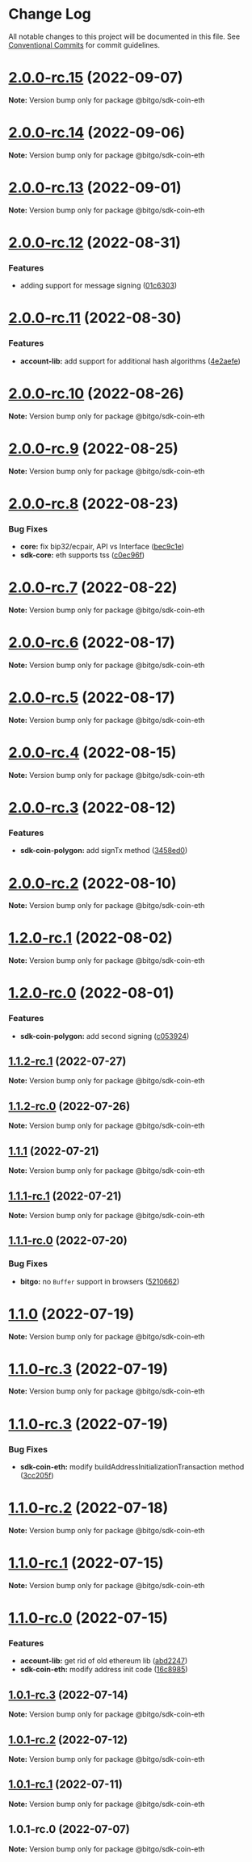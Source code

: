 # Change Log

All notable changes to this project will be documented in this file.
See [Conventional Commits](https://conventionalcommits.org) for commit guidelines.

# [2.0.0-rc.15](https://github.com/BitGo/BitGoJS/compare/@bitgo/sdk-coin-eth@2.0.0-rc.14...@bitgo/sdk-coin-eth@2.0.0-rc.15) (2022-09-07)

**Note:** Version bump only for package @bitgo/sdk-coin-eth





# [2.0.0-rc.14](https://github.com/BitGo/BitGoJS/compare/@bitgo/sdk-coin-eth@2.0.0-rc.13...@bitgo/sdk-coin-eth@2.0.0-rc.14) (2022-09-06)

**Note:** Version bump only for package @bitgo/sdk-coin-eth





# [2.0.0-rc.13](https://github.com/BitGo/BitGoJS/compare/@bitgo/sdk-coin-eth@2.0.0-rc.12...@bitgo/sdk-coin-eth@2.0.0-rc.13) (2022-09-01)

**Note:** Version bump only for package @bitgo/sdk-coin-eth





# [2.0.0-rc.12](https://github.com/BitGo/BitGoJS/compare/@bitgo/sdk-coin-eth@2.0.0-rc.11...@bitgo/sdk-coin-eth@2.0.0-rc.12) (2022-08-31)


### Features

* adding support for message signing ([01c6303](https://github.com/BitGo/BitGoJS/commit/01c63032d067e6ba5aef78804ea747b5e62709fe))





# [2.0.0-rc.11](https://github.com/BitGo/BitGoJS/compare/@bitgo/sdk-coin-eth@2.0.0-rc.10...@bitgo/sdk-coin-eth@2.0.0-rc.11) (2022-08-30)


### Features

* **account-lib:** add support for additional hash algorithms ([4e2aefe](https://github.com/BitGo/BitGoJS/commit/4e2aefe8bb7754f891e5f9919f591ad1cc04b34d))





# [2.0.0-rc.10](https://github.com/BitGo/BitGoJS/compare/@bitgo/sdk-coin-eth@2.0.0-rc.9...@bitgo/sdk-coin-eth@2.0.0-rc.10) (2022-08-26)

**Note:** Version bump only for package @bitgo/sdk-coin-eth





# [2.0.0-rc.9](https://github.com/BitGo/BitGoJS/compare/@bitgo/sdk-coin-eth@2.0.0-rc.8...@bitgo/sdk-coin-eth@2.0.0-rc.9) (2022-08-25)

**Note:** Version bump only for package @bitgo/sdk-coin-eth





# [2.0.0-rc.8](https://github.com/BitGo/BitGoJS/compare/@bitgo/sdk-coin-eth@2.0.0-rc.7...@bitgo/sdk-coin-eth@2.0.0-rc.8) (2022-08-23)


### Bug Fixes

* **core:** fix bip32/ecpair, API vs Interface ([bec9c1e](https://github.com/BitGo/BitGoJS/commit/bec9c1e6ff0c23108dc27e171abdd3e4d2cfdfb1))
* **sdk-core:** eth supports tss ([c0ec96f](https://github.com/BitGo/BitGoJS/commit/c0ec96fac7c5b4131d4f32d09463a78c0e1f8900))





# [2.0.0-rc.7](https://github.com/BitGo/BitGoJS/compare/@bitgo/sdk-coin-eth@2.0.0-rc.6...@bitgo/sdk-coin-eth@2.0.0-rc.7) (2022-08-22)

**Note:** Version bump only for package @bitgo/sdk-coin-eth





# [2.0.0-rc.6](https://github.com/BitGo/BitGoJS/compare/@bitgo/sdk-coin-eth@2.0.0-rc.5...@bitgo/sdk-coin-eth@2.0.0-rc.6) (2022-08-17)

**Note:** Version bump only for package @bitgo/sdk-coin-eth





# [2.0.0-rc.5](https://github.com/BitGo/BitGoJS/compare/@bitgo/sdk-coin-eth@2.0.0-rc.4...@bitgo/sdk-coin-eth@2.0.0-rc.5) (2022-08-17)

**Note:** Version bump only for package @bitgo/sdk-coin-eth





# [2.0.0-rc.4](https://github.com/BitGo/BitGoJS/compare/@bitgo/sdk-coin-eth@2.0.0-rc.3...@bitgo/sdk-coin-eth@2.0.0-rc.4) (2022-08-15)

**Note:** Version bump only for package @bitgo/sdk-coin-eth





# [2.0.0-rc.3](https://github.com/BitGo/BitGoJS/compare/@bitgo/sdk-coin-eth@2.0.0-rc.2...@bitgo/sdk-coin-eth@2.0.0-rc.3) (2022-08-12)


### Features

* **sdk-coin-polygon:** add signTx method ([3458ed0](https://github.com/BitGo/BitGoJS/commit/3458ed0f10d46489be5f1765679a8de3e786b020))





# [2.0.0-rc.2](https://github.com/BitGo/BitGoJS/compare/@bitgo/sdk-coin-eth@2.0.0-rc.1...@bitgo/sdk-coin-eth@2.0.0-rc.2) (2022-08-10)

**Note:** Version bump only for package @bitgo/sdk-coin-eth





# [1.2.0-rc.1](https://github.com/BitGo/BitGoJS/compare/@bitgo/sdk-coin-eth@1.2.0-rc.0...@bitgo/sdk-coin-eth@1.2.0-rc.1) (2022-08-02)

**Note:** Version bump only for package @bitgo/sdk-coin-eth





# [1.2.0-rc.0](https://github.com/BitGo/BitGoJS/compare/@bitgo/sdk-coin-eth@1.1.2-rc.1...@bitgo/sdk-coin-eth@1.2.0-rc.0) (2022-08-01)


### Features

* **sdk-coin-polygon:** add second signing ([c053924](https://github.com/BitGo/BitGoJS/commit/c05392483224194fc9aa97f02592534d25ef9ade))





## [1.1.2-rc.1](https://github.com/BitGo/BitGoJS/compare/@bitgo/sdk-coin-eth@1.1.2-rc.0...@bitgo/sdk-coin-eth@1.1.2-rc.1) (2022-07-27)

**Note:** Version bump only for package @bitgo/sdk-coin-eth





## [1.1.2-rc.0](https://github.com/BitGo/BitGoJS/compare/@bitgo/sdk-coin-eth@1.1.1...@bitgo/sdk-coin-eth@1.1.2-rc.0) (2022-07-26)

**Note:** Version bump only for package @bitgo/sdk-coin-eth





## [1.1.1](https://github.com/BitGo/BitGoJS/compare/@bitgo/sdk-coin-eth@1.1.1-rc.1...@bitgo/sdk-coin-eth@1.1.1) (2022-07-21)

**Note:** Version bump only for package @bitgo/sdk-coin-eth





## [1.1.1-rc.1](https://github.com/BitGo/BitGoJS/compare/@bitgo/sdk-coin-eth@1.1.1-rc.0...@bitgo/sdk-coin-eth@1.1.1-rc.1) (2022-07-21)

**Note:** Version bump only for package @bitgo/sdk-coin-eth





## [1.1.1-rc.0](https://github.com/BitGo/BitGoJS/compare/@bitgo/sdk-coin-eth@1.1.0...@bitgo/sdk-coin-eth@1.1.1-rc.0) (2022-07-20)


### Bug Fixes

* **bitgo:** no `Buffer` support in browsers ([5210662](https://github.com/BitGo/BitGoJS/commit/521066269397dc21040c835b669ad5f3e8fd329d))





# [1.1.0](https://github.com/BitGo/BitGoJS/compare/@bitgo/sdk-coin-eth@1.1.0-rc.3...@bitgo/sdk-coin-eth@1.1.0) (2022-07-19)

**Note:** Version bump only for package @bitgo/sdk-coin-eth





# [1.1.0-rc.3](https://github.com/BitGo/BitGoJS/compare/@bitgo/sdk-coin-eth@1.1.0-rc.1...@bitgo/sdk-coin-eth@1.1.0-rc.3) (2022-07-19)

**Note:** Version bump only for package @bitgo/sdk-coin-eth

# [1.1.0-rc.3](https://github.com/BitGo/BitGoJS/compare/@bitgo/sdk-coin-eth@1.1.0-rc.1...@bitgo/sdk-coin-eth@1.1.0-rc.3) (2022-07-19)

### Bug Fixes

- **sdk-coin-eth:** modify buildAddressInitializationTransaction method ([3cc205f](https://github.com/BitGo/BitGoJS/commit/3cc205f6e216fa4245dcebefe584de708f4037b0))

# [1.1.0-rc.2](https://github.com/BitGo/BitGoJS/compare/@bitgo/sdk-coin-eth@1.1.0-rc.1...@bitgo/sdk-coin-eth@1.1.0-rc.2) (2022-07-18)

**Note:** Version bump only for package @bitgo/sdk-coin-eth

# [1.1.0-rc.1](https://github.com/BitGo/BitGoJS/compare/@bitgo/sdk-coin-eth@1.1.0-rc.0...@bitgo/sdk-coin-eth@1.1.0-rc.1) (2022-07-15)

**Note:** Version bump only for package @bitgo/sdk-coin-eth

# [1.1.0-rc.0](https://github.com/BitGo/BitGoJS/compare/@bitgo/sdk-coin-eth@1.0.1-rc.2...@bitgo/sdk-coin-eth@1.1.0-rc.0) (2022-07-15)

### Features

- **account-lib:** get rid of old ethereum lib ([abd2247](https://github.com/BitGo/BitGoJS/commit/abd2247047218d8cbd8ec7067d227721357f5fcc))
- **sdk-coin-eth:** modify address init code ([16c8985](https://github.com/BitGo/BitGoJS/commit/16c8985c7ff1498a413835d473fe7e9472685f13))

## [1.0.1-rc.3](https://github.com/BitGo/BitGoJS/compare/@bitgo/sdk-coin-eth@1.0.1-rc.2...@bitgo/sdk-coin-eth@1.0.1-rc.3) (2022-07-14)

**Note:** Version bump only for package @bitgo/sdk-coin-eth

## [1.0.1-rc.2](https://github.com/BitGo/BitGoJS/compare/@bitgo/sdk-coin-eth@1.0.1-rc.1...@bitgo/sdk-coin-eth@1.0.1-rc.2) (2022-07-12)

**Note:** Version bump only for package @bitgo/sdk-coin-eth

## [1.0.1-rc.1](https://github.com/BitGo/BitGoJS/compare/@bitgo/sdk-coin-eth@1.0.1-rc.0...@bitgo/sdk-coin-eth@1.0.1-rc.1) (2022-07-11)

**Note:** Version bump only for package @bitgo/sdk-coin-eth

## 1.0.1-rc.0 (2022-07-07)

**Note:** Version bump only for package @bitgo/sdk-coin-eth
